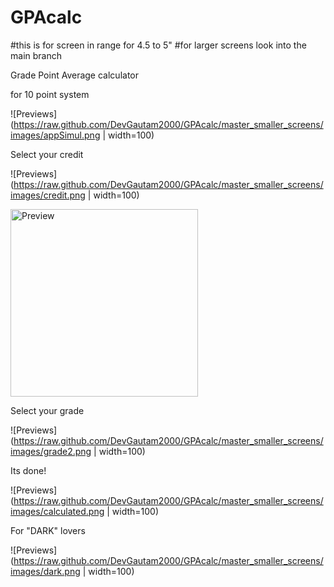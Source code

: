 # GPAcalc
#this is for screen in range for 4.5 to 5"
#for larger screens look into the main branch

Grade Point Average calculator

for 10 point system

![Previews](https://raw.github.com/DevGautam2000/GPAcalc/master_smaller_screens/images/appSimul.png | width=100)

Select your credit

![Previews](https://raw.github.com/DevGautam2000/GPAcalc/master_smaller_screens/images/credit.png | width=100)

<img src="https://raw.github.com/DevGautam2000/GPAcalc/master_smaller_screens/images/credit.png"  alt="Preview" width=300>

Select your grade

![Previews](https://raw.github.com/DevGautam2000/GPAcalc/master_smaller_screens/images/grade2.png | width=100)


Its done! 

![Previews](https://raw.github.com/DevGautam2000/GPAcalc/master_smaller_screens/images/calculated.png | width=100)


For "DARK" lovers

![Previews](https://raw.github.com/DevGautam2000/GPAcalc/master_smaller_screens/images/dark.png | width=100)

